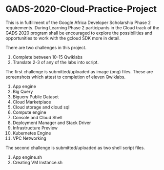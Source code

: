 # GADS-2020-Cloud-Practice-Project
This is in fulfillment of the Google Africa Developer Scholarship Phase 2 requirements. During Learning Phase 2 participants in the Cloud track of the GADS 2020 program shall be encouraged to explore the possibilities and opportunities to work with the gcloud SDK more in detail.

There are two challenges in this project.

1. Complete between 10-15 Qwiklabs
2. Translate 2-3 of any of the labs into script.

The first challenge is submitted/uploaded as image (png) files. These are screenshots which attest to completion of eleven Qwiklabs.
1. App engine
2. Big Query
3. Biguery Public Dataset
4. Cloud Marketplace
5. Cloud storage and cloud sql
6. Compute engine
7. Console and Cloud Shell
8. Deployment Manager and Stack Driver
9. Infrastructure Preview
10. Kubernetes Engine
11. VPC Networking

The second challenge is submitted/uploaded as two shell script files.
1. App engine.sh
2. Creating VM Instance.sh
